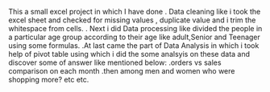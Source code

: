 This a small excel project in which I have done
. Data cleaning like i took the excel sheet and checked for missing values , duplicate value and i trim the whitespace from cells.
. Next i did Data processing like divided the people in a particular age group according to their age like adult,Senior and Teenager using some formulas.
.At last came the part of Data Analysis in which i took help of pivot table using which i did the some analsyis on these data and discover some of answer like mentioned below:
     .orders vs sales comparison on each month
     .then among men and women who were shopping more? etc etc. 
